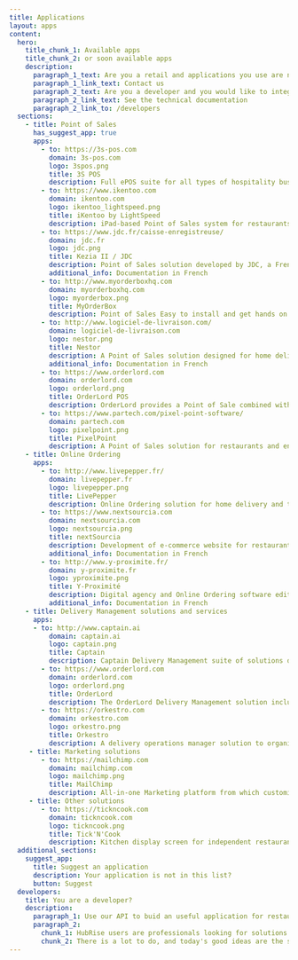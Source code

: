 ```yaml
---
title: Applications
layout: apps
content:
  hero:
    title_chunk_1: Available apps
    title_chunk_2: or soon available apps
    description:
      paragraph_1_text: Are you a retail and applications you use are not available on this page?
      paragraph_1_link_text: Contact us
      paragraph_2_text: Are you a developer and you would like to integrate your solution with HubRise?
      paragraph_2_link_text: See the technical documentation
      paragraph_2_link_to: /developers
  sections:
    - title: Point of Sales
      has_suggest_app: true
      apps:
        - to: https://3s-pos.com
          domain: 3s-pos.com
          logo: 3spos.png
          title: 3S POS
          description: Full ePOS suite for all types of hospitality businesses. 3S POS can be customised to fit exact business and operational requirements.
        - to: https://www.ikentoo.com
          domain: ikentoo.com
          logo: ikentoo_lightspeed.png
          title: iKentoo by LightSpeed
          description: iPad-based Point of Sales system for restaurants and hoteliers in use around the world.
        - to: https://www.jdc.fr/caisse-enregistreuse/
          domain: jdc.fr
          logo: jdc.png
          title: Kezia II / JDC
          description: Point of Sales solution developed by JDC, a French market leader. Kezia II adapts to all types of businesses.
          additional_info: Documentation in French
        - to: http://www.myorderboxhq.com
          domain: myorderboxhq.com
          logo: myorderbox.png
          title: MyOrderBox
          description: Point of Sales Easy to install and get hands on.
        - to: http://www.logiciel-de-livraison.com/
          domain: logiciel-de-livraison.com
          logo: nestor.png
          title: Nestor
          description: A Point of Sales solution designed for home delivery and takeaway restaurants.
          additional_info: Documentation in French
        - to: https://www.orderlord.com
          domain: orderlord.com
          logo: orderlord.png
          title: OrderLord POS
          description: OrderLord provides a Point of Sale combined with a Delivery Mangement solution, a Kitchen Screens and advanced reporting.
        - to: https://www.partech.com/pixel-point-software/
          domain: partech.com
          logo: pixelpoint.png
          title: PixelPoint
          description: A Point of Sales solution for restaurants and entertainment industry sector used for cost management, loss prevention and loyalty programs.
    - title: Online Ordering
      apps:
        - to: http://www.livepepper.fr/
          domain: livepepper.fr
          logo: livepepper.png
          title: LivePepper
          description: Online Ordering solution for home delivery and takeaway restaurants, in France, in the UK and internationally.
        - to: https://www.nextsourcia.com
          domain: nextsourcia.com
          logo: nextsourcia.png
          title: nextSourcia
          description: Development of e-commerce website for restaurants and retail stores alike as well as hosting and specific development work.
          additional_info: Documentation in French
        - to: http://www.y-proximite.fr/
          domain: y-proximite.fr
          logo: yproximite.png
          title: Y-Proximité
          description: Digital agency and Online Ordering software editor for SMEs and smaller retail stores.
          additional_info: Documentation in French
    - title: Delivery Management solutions and services
      apps:
      - to: http://www.captain.ai
          domain: captain.ai
          logo: captain.png
          title: Captain
          description: Captain Delivery Management suite of solutions designed to support and improve restaurant delivery through order management and live customer order tracking.
        - to: https://www.orderlord.com
          domain: orderlord.com
          logo: orderlord.png
          title: OrderLord
          description: The OrderLord Delivery Management solution includes an app for couriers to be informed and for them to navigate. Customers can also track their order.
        - to: https://orkestro.com
          domain: orkestro.com
          logo: orkestro.png
          title: Orkestro
          description: A delivery operations manager solution to organise inhouse deliveries or outsource to delivery companies on-demand and on the same day.
     - title: Marketing solutions
        - to: https://mailchimp.com
          domain: mailchimp.com
          logo: mailchimp.png
          title: MailChimp
          description: All‑in‑one Marketing platform from which customised emails and newsletters can be sent. 
     - title: Other solutions
        - to: https://tickncook.com
          domain: tickncook.com
          logo: tickncook.png
          title: Tick'N'Cook
          description: Kitchen display screen for independent restaurants and chains. Highly customizable modules with estimated preparation time of each item and specialized screens (bar, pastry, kitchen, etc.).
  additional_sections:
    suggest_app:
      title: Suggest an application
      description: Your application is not in this list?
      button: Suggest
  developers:
    title: You are a developer?
    description:
      paragraph_1: Use our API to buid an useful application for restaurants or retail stores. Suggest it to HubRise users by posting it on our site and app store.
      paragraph_2:
        chunk_1: HubRise users are professionals looking for solutions to modernize their business.
        chunk_2: There is a lot to do, and today's good ideas are the standards of tomorrow.
---
```

